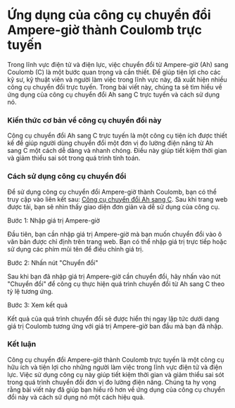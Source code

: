 Ứng dụng của công cụ chuyển đổi Ampere-giờ thành Coulomb trực tuyến
===================================================================

Trong lĩnh vực điện tử và điện lực, việc chuyển đổi từ Ampere-giờ (Ah) sang Coulomb (C) là một bước quan trọng và cần thiết. Để giúp tiện lợi cho các kỹ sư, kỹ thuật viên và người làm việc trong lĩnh vực này, đã xuất hiện nhiều công cụ chuyển đổi trực tuyến. Trong bài viết này, chúng ta sẽ tìm hiểu về ứng dụng của công cụ chuyển đổi Ah sang C trực tuyến và cách sử dụng nó.

### Kiến thức cơ bản về công cụ chuyển đổi này

Công cụ chuyển đổi Ah sang C trực tuyến là một công cụ tiện ích được thiết kế để giúp người dùng chuyển đổi một đơn vị đo lường điện năng từ Ah sang C một cách dễ dàng và nhanh chóng. Điều này giúp tiết kiệm thời gian và giảm thiểu sai sót trong quá trình tính toán.

### Cách sử dụng công cụ chuyển đổi

Để sử dụng công cụ chuyển đổi Ampere-giờ thành Coulomb, bạn có thể truy cập vào liên kết sau: [Công cụ chuyển đổi Ah sang C](https://www.onlinecalculatorsfree.com/vi/convert/ampere-hours-to-coulomb.html). Sau khi trang web được tải, bạn sẽ nhìn thấy giao diện đơn giản và dễ sử dụng của công cụ.

Bước 1: Nhập giá trị Ampere-giờ

Đầu tiên, bạn cần nhập giá trị Ampere-giờ mà bạn muốn chuyển đổi vào ô văn bản được chỉ định trên trang web. Bạn có thể nhập giá trị trực tiếp hoặc sử dụng các phím mũi tên để điều chỉnh giá trị.

Bước 2: Nhấn nút "Chuyển đổi"

Sau khi bạn đã nhập giá trị Ampere-giờ cần chuyển đổi, hãy nhấn vào nút "Chuyển đổi" để công cụ thực hiện quá trình chuyển đổi từ Ah sang C theo tỷ lệ tương ứng.

Bước 3: Xem kết quả

Kết quả của quá trình chuyển đổi sẽ được hiển thị ngay lập tức dưới dạng giá trị Coulomb tương ứng với giá trị Ampere-giờ ban đầu mà bạn đã nhập.

### Kết luận

Công cụ chuyển đổi Ampere-giờ thành Coulomb trực tuyến là một công cụ hữu ích và tiện lợi cho những người làm việc trong lĩnh vực điện tử và điện lực. Việc sử dụng công cụ này giúp tiết kiệm thời gian và giảm thiểu sai sót trong quá trình chuyển đổi đơn vị đo lường điện năng. Chúng ta hy vọng rằng bài viết này đã giúp bạn hiểu rõ hơn về ứng dụng của công cụ chuyển đổi này và cách sử dụng nó một cách hiệu quả.